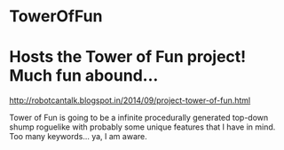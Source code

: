TowerOfFun
==========

Hosts the Tower of Fun project!
Much fun abound...
=======
http://robotcantalk.blogspot.in/2014/09/project-tower-of-fun.html


Tower of Fun is going to be a infinite procedurally generated top-down shump roguelike with probably some unique features that I have in mind. Too many keywords... ya, I am aware. 

